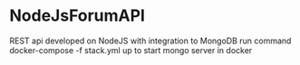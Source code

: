 # NodeJsForumAPI
REST api developed on NodeJS with integration to MongoDB
run command 
docker-compose -f stack.yml up
to start mongo server in docker
